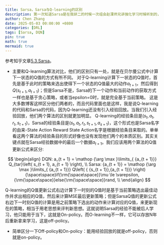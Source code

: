 ```yaml
---
title: Sarsa，Sarsa与Q-learning的区别
description: 第一次知道Sarsa是在我研二的时候一次组会赵溧师兄讲强化学习时候听到的，当时并没有强化学习的知识储备，然后也没仔细深究，所以到今天都觉得很陌生，陌生感就会带来距离感，觉得这个东西棘手的很。但是读了这个知乎博客，我感觉Sarsa也就那么回事。
author: Chen Zhang
date: 2025-05-03 00:00:00 +0800
categories: [DRL]
tags: [Sarsa, DQN]
pin: true
math: true
mermaid: true
---
```


参考知乎文章[5.3.Sarsa](https://zhuanlan.zhihu.com/p/166412379)。

- 主要和Q-learning算法对比，他们的区别只有一处，就是在贝尔曼公式中计算下一状态的Q值的方式有所不同。
对于Q-learning计算下一状态的Q值时，首先是基于此时的策略来选出使得下一个状态的Q值最大的动作$a_{t+1}$，然后得到$Q(s_{t+1},a_{t+1})$；但是Sarsa不是，Sarsa的下一个动作和当前动作的获取方式一样也是基于贪心策略，或者当epsilon=0时，就是完全基于当前策略。
这是大多数博客这样区分他们两者的，而且代码里面也是这样，我是说Q-learning的代码和Sarsa的代码，因为Q-learning还没有引入经验回放。当我们引入经验回放，他们两个算法的区别就更加明显。
Q-learning的经验条目是$(s_{t},a_{t},r_{t},s_{t+1})$，Sarsa的经验条目是$(s_{t},a_{t},r_{t},s_{t+1},a_{s+1})$，这个形式也是Sarsa名字的由来-State Action Reward State Action名字是根据经验条目来取的。单单看这两个算法的经验条目的形式好像也没有发现他们两个的本质区别。其实关键点就在Sarsa经验数据中的最后一个数据$a_{t+1}$。我们应该用两个算法的Q值更新公式来区分:

$$
\begin{align}
DQN: a_{t + 1} = \mathop {\arg \max }\limits_{ {a_{t + 1}}} Q_{tar}\left( s_{t + 1}, a_{t + 1} \right), \\
Sarsa: {a_{t + 1}} = \mathop {\arg \max }\limits_{ {a_{t + 1}}} Q\left( { {s_{t + 1}},{a_{t + 1}}} \right){\space\space}if{\rm{\space\space}}\mu  \le \varepsilon, {\rm{\space\space}}else{\rm{\space\space}}rand, \\
\end{align}
$$

Q-learning的Q值更新公式右边计算下一时刻的Q值时是基于当前策略选出最佳动作并求出相应的Q值，然后来计算MSE最后更新策略；但是SarsaQ值的更新公式右边下一时刻Q值的计算是用之前策略下选出的动作来计算对应的Q值，来更新现在的策略，相当于用老思想来评判新思想。这就说明Sarsa的经验不能被后人学习，他只能用于当下，这就是On-policy。而O-learning不一样，它可以存放N年后重新拿来学习，这是off-policy。
- 简单区分一下Off-policy和On-policy：能用经验回放的就是off-policy，否则就是on-policy。
